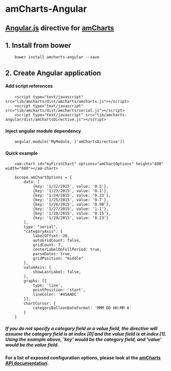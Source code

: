 # amCharts-Angular

## [Angular.js](http://angularjs.org) directive for [amCharts](http://www.amcharts.com)

## 1. Install from bower

        bower install amcharts-angular --save

## 2. Create Angular application

#### Add script references

        <script type="text/javascript" src="lib/amcharts/dist/amcharts/amcharts.js"></script>
        <script type="text/javascript" src="lib/amcharts/dist/amcharts/serial.js"></script>
        <script type="text/javascript" src="lib/amcharts-angular/dist/amChartsDirective.js"></script>

#### Inject angular module dependency

        angular.module('MyModule, ['amChartsDirective'])

#### Quick example

        <am-chart id="myFirstChart" options="amChartOptions" height="400" width="600"></am-chart>

        $scope.amChartOptions = {
            data: [
                {key: '1/22/2015', value: '0.5'},
                {key: '1/23/2015', value: '0.1'},
                {key: '1/24/2015', value: '0.23'},
                {key: '1/25/2015', value: '0.7'},
                {key: '1/26/2015', value: '0.98'},
                {key: '1/27/2015', value: '1.1'},
                {key: '1/28/2015', value: '0.15'},
                {key: '1/29/2015', value: '0.23'}
            ],
            type: "serial",
            "categoryAxis": {
                labelOffset: 20,
                autoGridCount: false,
                gridCount: 7,
                centerLabelOnFullPeriod: true,
                parseDates: true,
                gridPosition: "middle"
            },
            valueAxis: {
				showLastLabel: false,
			},
			graphs: [{
				type: 'line',
				pointPosition: 'start',
				lineColor: '#45AADC'
			}],
			chartCursor: {
				categoryBalloonDateFormat: 'MMM DD HH:MM A'
			}
        }
    
    
##### If you do not specify a category field or a value field, the directive will assume the category field is at index [0] and the value field is at index [1]. Using the example above, 'key' would be the category field, and 'value' would be the value field.
    
    
#### For a list of exposed configuration options, please look at the [amCharts API documentation](http://docs.amcharts.com/3/javascriptcharts).
